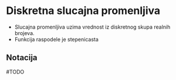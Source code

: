 # Diskretna slucajna promenljiva
- Slucajna promenljiva uzima vrednost iz diskretnog skupa realnih brojeva.
- Funkcija raspodele je stepenicasta
## Notacija
#TODO
